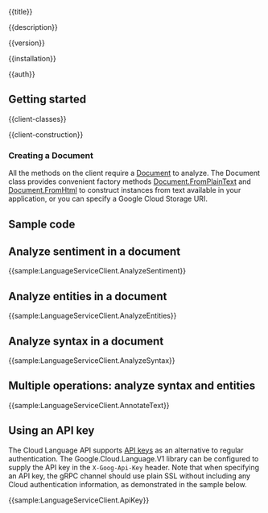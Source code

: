 {{title}}

{{description}}

{{version}}

{{installation}}

{{auth}}

## Getting started

{{client-classes}}

{{client-construction}}

### Creating a Document

All the methods on the client require a
[Document](obj/api/Google.Cloud.Language.V1.Document.yml) to
analyze. The Document class provides convenient factory methods
[Document.FromPlainText](obj/api/Google.Cloud.Language.V1.Document.yml#Google_Cloud_Language_V1_Document_FromPlainText_System_String_System_String_)
and [Document.FromHtml](obj/api/Google.Cloud.Language.V1.Document.yml#Google_Cloud_Language_V1_Document_FromHtml_System_String_System_String_)
to construct instances from text available in your application, or
you can specify a Google Cloud Storage URI.

## Sample code

## Analyze sentiment in a document

{{sample:LanguageServiceClient.AnalyzeSentiment}}

## Analyze entities in a document

{{sample:LanguageServiceClient.AnalyzeEntities}}

## Analyze syntax in a document

{{sample:LanguageServiceClient.AnalyzeSyntax}}

## Multiple operations: analyze syntax and entities

{{sample:LanguageServiceClient.AnnotateText}}

## Using an API key

The Cloud Language API supports [API
keys](https://cloud.google.com/docs/authentication/api-keys) as an
alternative to regular authentication. The Google.Cloud.Language.V1
library can be configured to supply the API key in the
`X-Goog-Api-Key` header. Note that when specifying an API key, the
gRPC channel should use plain SSL without including any Cloud
authentication information, as demonstrated in the sample below.

{{sample:LanguageServiceClient.ApiKey}}
